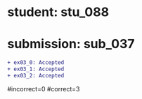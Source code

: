# student: stu_088
# submission: sub_037

```diff
+ ex03_0: Accepted
+ ex03_1: Accepted
+ ex03_2: Accepted
```
#incorrect=0
#correct=3
